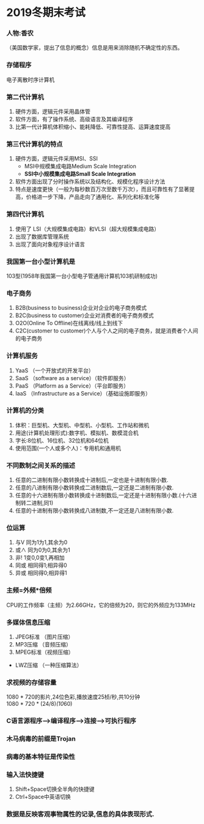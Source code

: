 # 2019冬期末考试
### 人物:香农
（美国数学家，提出了信息的概念）信息是用来消除随机不确定性的东西。
### 存储程序
电子离散时序计算机
### 第二代计算机
1. 硬件方面，逻辑元件采用晶体管
2. 软件方面，有了操作系统、高级语言及其编译程序 
3. 比第一代计算机体积缩小、能耗降低、可靠性提高、运算速度提高
### 第三代计算机的特点
1. 硬件方面，逻辑元件采用MSI、SSI
     * MSI中规模集成电路Medium Scale Integration 
     * **SSI中小规模集成电路Small Scale Integration**
2. 软件方面出现了分时操作系统以及结构化、规模化程序设计方法  
3. 特点是速度更快（一般为每秒数百万次至数千万次），而且可靠性有了显著提高，价格进一步下降，产品走向了通用化、系列化和标准化等
### 第四代计算机
1. 使用了 LSI（大规模集成电路）和VLSI（超大规模集成电路）
2. 出现了数据库管理系统
3. 出现了面向对象程序设计语言
### 我国第一台小型计算机是
103型(1958年我国第一台小型电子管通用计算机103机研制成功)
### 电子商务
1. B2B(business to business)企业对企业的电子商务模式
2. B2C(business to customer)企业对消费者的电子商务模式
3. O2O(Online To Offline)在线离线/线上到线下
4. C2C(customer to customer)个人与个人之间的电子商务，就是消费者个人间的电子商务
### 计算机服务
1. YaaS （一个开放式的开发平台）       
2. SaaS （software as a service）（软件即服务）      
3. PaaS （Platform as a Service）（平台即服务）
4. IaaS （Infrastructure as a Service）（基础设施即服务）
### 计算机的分类
1. 体积：巨型机、大型机、中型机、小型机、工作站和微机
2. 用途(计算机处理形式):数字机、模拟机、数模混合机
3. 字长:8位机、16位机、32位机和64位机
4. 使用范围(一个人或多个人)：专用机和通用机 
### 不同数制之间关系的描述
1. 任意的二进制有限小数转换成十进制后,一定也是十进制有限小数.
2. 任意的八进制有限小数转换成二进制数后,一定还是二进制有限小数.
3. 任意的十六进制有限小数转换成十进制数后,一定还是十进制有限小数.(十六进制转二进制,同1)
4. 任意的十进制有限小数转换成八进制数,不一定还是八进制有限小数. 
### 位运算
1. 与V  同为1为1,其余为0
2. 或∧ 同为0为0,其余为1
3. 非!  1变0,0变1,再相加
4. 同或  相同得1;相异得0
5. 异或  相同得0;相异得1
### 主频=外频*倍频
CPU的工作频率（主频）为2.66GHz，它的倍频为20，则它的外频应为133MHz
### 多媒体信息压缩
1. JPEG标准 （图片压缩）      
2. MP3压缩 （音频压缩）       
3. MPEG标准（视频压缩）
* LWZ压缩 （一种压缩算法）

### 求视频的存储容量
1080 * 720的影片,24位色彩,播放速度25桢/秒,共10分钟<br>
1080 * 720 * (24/8)*(10*60)

### C语言源程序-->编译程序-->连接-->可执行程序
### 木马病毒的前缀是Trojan
### 病毒的基本特征是传染性
### 输入法快捷键
1. Shift+Space切换全半角的快捷键
2. Ctrl+Space中英语切换
### 数据是反映客观事物属性的记录,信息的具体表现形式.
